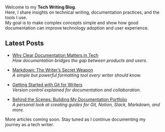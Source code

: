 Welcome to my **Tech Writing Blog**.  
Here, I share insights on technical writing, documentation practices, and the tools I use.  
My goal is to make complex concepts simple and show how good documentation can improve technology adoption and user experience.  


## Latest Posts

- [Why Clear Documentation Matters in Tech](whycleardocumentation-matters.md)  
  *How documentation bridges the gap between products and users.*  

- [Markdown: The Writer’s Secret Weapon](markdownwriters-secret.md)  
  *A simple but powerful formatting tool every writer should know.*  

- [Getting Started with Git for Writers](gitforwriters.md)  
  *Version control explained for documentation and collaboration.*  

- [Behind the Scenes: Building My Documentation Portfolio](buildingmydocportfolio.md)  
  *A personal look at creating guides for Git, Notion, Slack, Markdown, and more.*  


 More articles coming soon. Stay tuned as I continue documenting my journey as a tech writer.  


